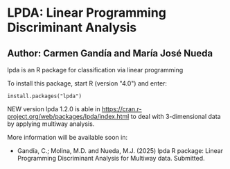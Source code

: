# LPDA: Linear Programming Discriminant Analysis

## Author: Carmen Gandía and María José Nueda

lpda is an R package for classification via linear programming

To install this package, start R (version "4.0") and enter:

    install.packages("lpda")

NEW version lpda 1.2.0 is able in https://cran.r-project.org/web/packages/lpda/index.html to deal with 3-dimensional data by applying multiway analysis.

More information will be available soon in:

- Gandía, C.; Molina, M.D. and Nueda, M.J. (2025) lpda R package: Linear Programming Discriminant Analysis for Multiway data. Submitted.


